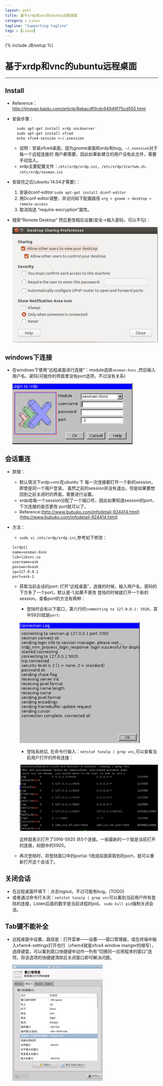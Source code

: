 ```yaml
---
layout: post
title: 基于xrdp和vnc的ubuntu远程桌面
category : Linux
tagline: "Supporting tagline"
tags : [Linux]
---
```

{% include JB/setup %}
# 基于xrdp和vnc的ubuntu远程桌面
---

## Install
- Reference：http://jingyan.baidu.com/article/8ebacdf0cdc64949f75cd555.html
- 安装步骤：

  ```
    sudo apt-get install xrdp vnc4server
    sudo apt-get install xfce4
    echo xfce4-session >~/.xsession
  ```
  + 说明：安装xfce4桌面，因为gnome桌面和xrdp有bug。`~/.xsession`对于每一个远程连接的
用户都需要，因此如果新建立的用户没有此文件，需要手动加入。
  + xrdp主要配置文件：`/etc/xrdp/xrdp.ini, /etc/xrdp/startwm.sh， /etc/xrdp/sesman.ini`
- 安装完之后(ubuntu 14.04才需要）：
  1. 安装dconf-editor:`sudo apt-get install dconf-editor`
  2. 用Dconf-editor调整，并访问如下配置路径
        `org > gnome > desktop > remote-access`
  3. 取消钩选 “requlre-encryption”属性。
- 搜索“Remote Desktop” 然后更改相应设置(安全->输入密码，可以不勾)：

  ![img](/image/remote.jpg)

## windows下连接
- 在windows下使用“远程桌面进行连接”：module选择`sesman-Xvnc`
,然后输入用户名、密码(可能你的界面里没有port选项，不过没有关系)

  ![img](/image/vnc_login.jpg)

## 会话重连
- 原理：
  + 默认情况下xrdp+vnc在ubuntu 下 每一次连接都打开一个新的session，即使是同一个用户登录。
虽然之前的session并没有退出，但是如果要想回到之前关闭时的界面，需要进行设置。
  + xrdp给每一个session分配了一个端口号，因此如果知道session的port，下次连接的是否更改
port就可以了。
  + Reference:[http://www.bubuko.com/infodetail-924414.html](http://www.bubuko.com/infodetail-924414.html)
- 方法：
  + `sudo vi /etc/xrdp/xrdp.ini`,参考如下修改：

  ```
  [xrdp1]
  name=sesman-Xvnc
  lib=libvnc.so
  username=ask
  password=ask
  ip=127.0.0.1
  port=ask-1
  ```
  + 获取当前会话的port: 打开“远程桌面”，连接的时候，输入用户名、密码的下方多了一个port，默认是-1,如果不更改
登陆的时候就打开一个新的session。查看port的方法有两种：
    * 登陆时会有以下窗口，第六行的`commenting to 127.0.0.1: 5920`，其中5920就是`port`:

    ![img](/image/vnc_port.jpg)

    * 登陆系统后, 在命令行输入：`netstat tunalp | grep vnc`,可以查看当前用户打开的所有连接：

    ![img](/image/vnc_netstat.jpg)

    这样就表示打开了5916-5920 共5个连接。一般最新的一个就是当前打开的连接，如图中的5920。
  + 再次登陆时，将登陆窗口中的port从-1改成前面获取到的port，就可以重新打开这个会话了。

## 关闭会话
- 在远程桌面环境下：点击logout。不过可能有bug。(TODO)
- 或者通过命令行关闭：`netstat tunalp | grep vnc`可以看到当前用户所有登陆的连接，Listen后面的数字是当前进程的pid。
`sudo kill pid`强制关闭会话。

## Tab键不能补全
- 远程桌面中设置，路径是：打开菜单——设置——窗口管理器，或在终端中输入xfwm4-settings打开也行（xfwm4就是xfce4 window manger的缩写），选择键盘，可以看到窗口快捷键中动作一列有“切换同一应用程序的窗口”选项，将该选项的快捷键清除后关闭窗口即可解决问题。

  ![img](/image/xfce_manager.jpg)
